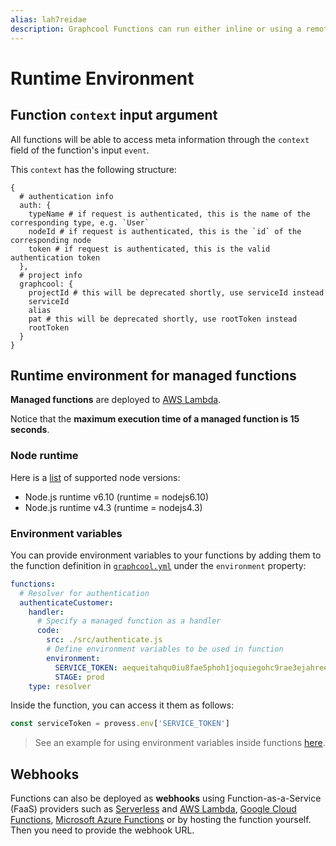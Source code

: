 ```yaml
---
alias: lah7reidae
description: Graphcool Functions can run either inline or using a remote webhook.
---
```


# Runtime Environment

## Function `context` input argument

All functions will be able to access meta information through the `context` field of the function's input `event`.

This `context` has the following structure:

```
{
  # authentication info
  auth: {
    typeName # if request is authenticated, this is the name of the corresponding type, e.g. `User`
    nodeId # if request is authenticated, this is the `id` of the corresponding node
    token # if request is authenticated, this is the valid authentication token
  },
  # project info
  graphcool: {
    projectId # this will be deprecated shortly, use serviceId instead
    serviceId
    alias
    pat # this will be deprecated shortly, use rootToken instead
    rootToken
  }
}
```

## Runtime environment for managed functions

**Managed functions** are deployed to [AWS Lambda](https://aws.amazon.com/lambda/).

<InfoBox type=warning>

Notice that the **maximum execution time of a managed function is 15 seconds**.

</InfoBox>

### Node runtime

Here is a [list](http://docs.aws.amazon.com/lambda/latest/dg/programming-model.html) of supported node versions:

- Node.js runtime v6.10 (runtime = nodejs6.10)
- Node.js runtime v4.3 (runtime = nodejs4.3)


### Environment variables

You can provide environment variables to your functions by adding them to the function definition in [`graphcool.yml`](!alias-foatho8aip) under the `environment` property:

```yml
functions:
  # Resolver for authentication
  authenticateCustomer:
    handler:
      # Specify a managed function as a handler
      code:
        src: ./src/authenticate.js
        # Define environment variables to be used in function
        environment:
          SERVICE_TOKEN: aequeitahqu0iu8fae5phoh1joquiegohc9rae3ejahreeciecooz7yoowuwaph7
          STAGE: prod
    type: resolver
```

Inside the function, you can access it them as follows:

```js
const serviceToken = provess.env['SERVICE_TOKEN']
```

> See an example for using environment variables inside functions [here](https://github.com/graphcool/framework/tree/master/examples/env-variables-in-functions).

## Webhooks

Functions can also be deployed as **webhooks** using Function-as-a-Service (FaaS) providers such as [Serverless](https://serverless.com/) and [AWS Lambda](https://aws.amazon.com/lambda/), [Google Cloud Functions](https://cloud.google.com/functions/), [Microsoft Azure Functions](https://azure.microsoft.com/) or by hosting the function yourself. Then you need to provide the webhook URL.

